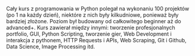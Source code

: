 Cały kurs z programowania w Python polegał na wykonaniu 100 projektów (po 1 na każdy dzień), niektóre z nich były kilkudniowe, ponieważ były bardziej złożone. Poziom był budowany od całkowitego beginner aż do advanced+.
Kurs zawierał między innymi: tworzenie profesjonalnych portfolio, GUI, Python Scripting, tworzenie gier, Web Development i interakcja z pythonem, HTTP Requests i APIs, Web Scraping, Git i Github, Data Science,
Image Processing itd. 
